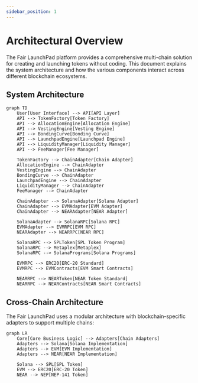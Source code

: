 ```yaml
---
sidebar_position: 1
---
```


# Architectural Overview

The Fair LaunchPad platform provides a comprehensive multi-chain solution for creating and launching tokens without coding. This document explains the system architecture and how the various components interact across different blockchain ecosystems.

## System Architecture

```mermaid
graph TD
    User[User Interface] --> API[API Layer]
    API --> TokenFactory[Token Factory]
    API --> AllocationEngine[Allocation Engine]
    API --> VestingEngine[Vesting Engine]
    API --> BondingCurve[Bonding Curve]
    API --> LaunchpadEngine[Launchpad Engine]
    API --> LiquidityManager[Liquidity Manager]
    API --> FeeManager[Fee Manager]
    
    TokenFactory --> ChainAdapter[Chain Adapter]
    AllocationEngine --> ChainAdapter
    VestingEngine --> ChainAdapter
    BondingCurve --> ChainAdapter
    LaunchpadEngine --> ChainAdapter
    LiquidityManager --> ChainAdapter
    FeeManager --> ChainAdapter
    
    ChainAdapter --> SolanaAdapter[Solana Adapter]
    ChainAdapter --> EVMAdapter[EVM Adapter]
    ChainAdapter --> NEARAdapter[NEAR Adapter]
    
    SolanaAdapter --> SolanaRPC[Solana RPC]
    EVMAdapter --> EVMRPC[EVM RPC]
    NEARAdapter --> NEARRPC[NEAR RPC]
    
    SolanaRPC --> SPLToken[SPL Token Program]
    SolanaRPC --> Metaplex[Metaplex]
    SolanaRPC --> SolanaPrograms[Solana Programs]
    
    EVMRPC --> ERC20[ERC-20 Standard]
    EVMRPC --> EVMContracts[EVM Smart Contracts]
    
    NEARRPC --> NEARToken[NEAR Token Standard]
    NEARRPC --> NEARContracts[NEAR Smart Contracts]
```

## Cross-Chain Architecture

The Fair LaunchPad uses a modular architecture with blockchain-specific adapters to support multiple chains:

```mermaid
graph LR
    Core[Core Business Logic] --> Adapters[Chain Adapters]
    Adapters --> Solana[Solana Implementation]
    Adapters --> EVM[EVM Implementation]
    Adapters --> NEAR[NEAR Implementation]
    
    Solana --> SPL[SPL Token]
    EVM --> ERC20[ERC-20 Token]
    NEAR --> NEP[NEP-141 Token]
```

